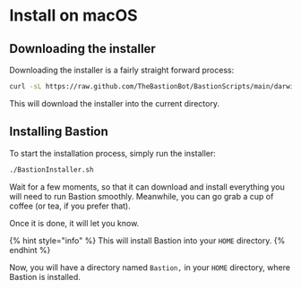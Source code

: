 # Install on macOS

## Downloading the installer

Downloading the installer is a fairly straight forward process:

```bash
curl -sL https://raw.github.com/TheBastionBot/BastionScripts/main/darwin/brew.sh -o BastionInstaller.sh && chmod +x BastionInstaller.sh
```

This will download the installer into the current directory.

## Installing Bastion

To start the installation process, simply run the installer:

```bash
./BastionInstaller.sh
```

Wait for a few moments, so that it can download and install everything you will need to run Bastion smoothly. Meanwhile, you can go grab a cup of coffee (or tea, if you prefer that).

Once it is done, it will let you know.

{% hint style="info" %}
This will install Bastion into your `HOME` directory.
{% endhint %}

Now, you will have a directory named `Bastion,` in your `HOME` directory, where Bastion is installed.
